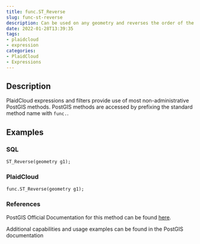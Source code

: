 ```yaml
---
title: func.ST_Reverse
slug: func-st-reverse
description: Can be used on any geometry and reverses the order of the vertexes
date: 2022-01-28T13:39:35
tags:
- plaidcloud
- expression
categories:
- PlaidCloud
- Expressions
---
```



## Description


PlaidCloud expressions and filters provide use of most non-administrative PostGIS methods. PostGIS methods are accessed by prefixing the standard method name with `func.`.



## Examples


### SQL



```
ST_Reverse(geometry g1);
```


### PlaidCloud



```
func.ST_Reverse(geometry g1);
```


### References


PostGIS Official Documentation for this method can be found [here](https://postgis.net/docs/manual-3.1/ST_Reverse.html).



Additional capabilities and usage examples can be found in the PostGIS documentation

